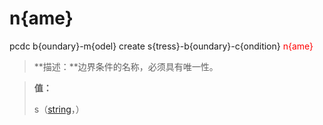 # n{ame}
pcdc b{oundary}-m{odel} create s{tress}-b{oundary}-c{ondition} <span style='color: red;'>n{ame}</span>
> **描述：**边界条件的名称，必须具有唯一性。

> 
> **值：**
> 
> s（[string](数据类型/string/)，）

